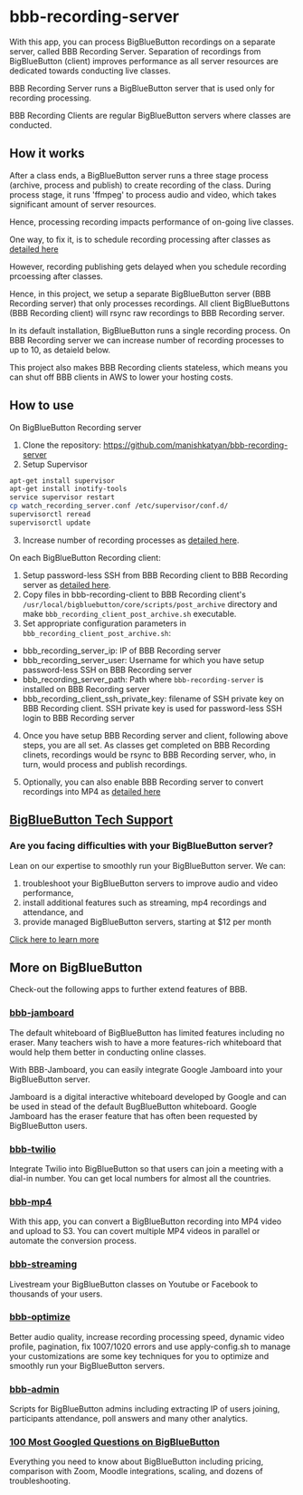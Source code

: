 # bbb-recording-server

With this app, you can process BigBlueButton recordings on a separate server, called BBB Recording Server. Separation of recordings from BigBlueButton (client) improves performance as all server resources are dedicated towards conducting live classes.

BBB Recording Server runs a BigBlueButton server that is used only for recording processing. 

BBB Recording Clients are regular BigBlueButton servers where classes are conducted. 

## How it works
After a class ends, a BigBlueButton server runs a three stage process (archive, process and publish) to create recording of the class. During process stage, it runs 'ffmpeg' to process audio and video, which takes significant amount of server resources. 

Hence, processing recording impacts performance of on-going live classes. 

One way, to fix it, is to schedule recording processing after classes as [detailed here](https://github.com/manishkatyan/bbb-optimize#change-processing-interval-for-recordings)

However, recording publishing gets delayed when you schedule recording prcoessing after classes.

Hence, in this project, we setup a separate BigBlueButton server (BBB Recording server) that only processes recordings. All client BigBlueButtons (BBB Recording client) will rsync raw recordings to BBB Recording server.

In its default installation, BigBlueButton runs a single recording process. On BBB Recording server we can increase number of recording processes to up to 10, as detaield below. 

This project also makes BBB Recording clients stateless, which means you can shut off BBB clients in AWS to lower your hosting costs. 

## How to use
On BigBlueButton Recording server
1. Clone the repository: https://github.com/manishkatyan/bbb-recording-server
2. Setup Supervisor
```sh
apt-get install supervisor
apt-get install inotify-tools
service supervisor restart
cp watch_recording_server.conf /etc/supervisor/conf.d/
supervisorctl reread
supervisorctl update
```
3. Increase number of recording processes as [detailed here](https://github.com/manishkatyan/bbb-optimize#process-multiple-recordings). 


On each BigBlueButton Recording client:
1. Setup password-less SSH from BBB Recording client to BBB Recording server as [detailed here](https://linuxize.com/post/how-to-setup-passwordless-ssh-login/). 
2. Copy files in bbb-recording-client to BBB Recording client's `/usr/local/bigbluebutton/core/scripts/post_archive` directory and make `bbb_recording_client_post_archive.sh` executable.
3. Set appropriate configuration parameters in `bbb_recording_client_post_archive.sh`:
- bbb_recording_server_ip: IP of BBB Recording server
- bbb_recording_server_user: Username for which you have setup password-less SSH on BBB Recording server
- bbb_recording_server_path: Path where `bbb-recording-server` is installed on BBB Recording server
- bbb_recording_client_ssh_private_key: filename of SSH private key on BBB Recording client. SSH private key is used for password-less SSH login to BBB Recording server

4. Once you have setup BBB Recording server and client, following above steps, you are all set. As classes get completed on BBB Recording clinets, recordings would be rsync to BBB Recording server, who, in turn, would process and publish recordings.

5. Optionally, you can also enable BBB Recording server to convert recordings into MP4 as [detailed here](https://github.com/manishkatyan/bbb-mp4)


## [BigBlueButton Tech Support](https://higheredlab.com/bigbluebutton-support/)
### Are you facing difficulties with your BigBlueButton server?
Lean on our expertise to smoothly run your BigBlueButton server. We can: 
1. troubleshoot your BigBlueButton servers to improve audio and video performance,
1. install additional features such as streaming, mp4 recordings and attendance, and
1. provide managed BigBlueButton servers, starting at $12 per month

[Click here to learn more](https://higheredlab.com/bigbluebutton-support/)


## More on BigBlueButton

Check-out the following apps to further extend features of BBB.

### [bbb-jamboard](https://github.com/manishkatyan/bbb-jamboard)

The default whiteboard of BigBlueButton has limited features including no eraser. Many teachers wish to have a more features-rich whiteboard that would help them better in conducting online classes.

With BBB-Jamboard, you can easily integrate Google Jamboard into your BigBlueButton server.

Jamboard is a digital interactive whiteboard developed by Google and can be used in stead of the default BugBlueButton whiteboard. Google Jamboard has the eraser feature that has often been requested by BigBlueButton users.



### [bbb-twilio](https://github.com/manishkatyan/bbb-twilio)

Integrate Twilio into BigBlueButton so that users can join a meeting with a dial-in number. You can get local numbers for almost all the countries.

### [bbb-mp4](https://github.com/manishkatyan/bbb-mp4)

With this app, you can convert a BigBlueButton recording into MP4 video and upload to S3. You can covert multiple MP4 videos in parallel or automate the conversion process.

### [bbb-streaming](https://github.com/manishkatyan/bbb-streaming)

Livestream your BigBlueButton classes on Youtube or Facebook to thousands of your users.

### [bbb-optimize](https://github.com/manishkatyan/bbb-customize)

Better audio quality, increase recording processing speed, dynamic video profile, pagination, fix 1007/1020 errors and use apply-config.sh to manage your customizations are some key techniques for you to optimize and smoothly run your BigBlueButton servers.

### [bbb-admin](https://github.com/manishkatyan/bbb-admin)

Scripts for BigBlueButton admins including extracting IP of users joining, participants attendance, poll answers and many other analytics. 

### [100 Most Googled Questions on BigBlueButton](https://higheredlab.com/bigbluebutton-guide/)

Everything you need to know about BigBlueButton including pricing, comparison with Zoom, Moodle integrations, scaling, and dozens of troubleshooting.
